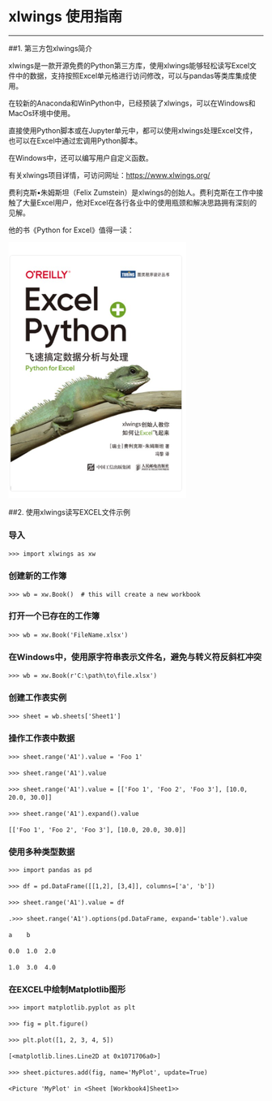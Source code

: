 # xlwings 使用指南

------
##1. 第三方包xlwings简介

xlwings是一款开源免费的Python第三方库，使用xlwings能够轻松读写Excel文件中的数据，支持按照Excel单元格进行访问修改，可以与pandas等类库集成使用。

在较新的Anaconda和WinPython中，已经预装了xlwings，可以在Windows和MacOs环境中使用。

直接使用Python脚本或在Jupyter单元中，都可以使用xlwings处理Excel文件，也可以在Excel中通过宏调用Python脚本。

在Windows中，还可以编写用户自定义函数。

有关xlwings项目详情，可访问网址：https://www.xlwings.org/

费利克斯•朱姆斯坦（Felix Zumstein）是xlwings的创始人。费利克斯在工作中接触了大量Excel用户，他对Excel在各行各业中的使用瓶颈和解决思路拥有深刻的见解。

他的书《Python for Excel》值得一读：

![xlwings_img_python_for_excel.png](xlwings_img_python_for_excel.png)


##2. 使用xlwings读写EXCEL文件示例
### 导入

`>>> import xlwings as xw`

### 创建新的工作簿

```
>>> wb = xw.Book()  # this will create a new workbook
```

### 打开一个已存在的工作簿

`>>> wb = xw.Book('FileName.xlsx')`

### 在Windows中，使用原字符串表示文件名，避免与转义符反斜杠冲突

`>>> wb = xw.Book(r'C:\path\to\file.xlsx')`

### 创建工作表实例

`>>> sheet = wb.sheets['Sheet1']`

### 操作工作表中数据

```
>>> sheet.range('A1').value = 'Foo 1'

>>> sheet.range('A1').value

>>> sheet.range('A1').value = [['Foo 1', 'Foo 2', 'Foo 3'], [10.0, 20.0, 30.0]]

>>> sheet.range('A1').expand().value

[['Foo 1', 'Foo 2', 'Foo 3'], [10.0, 20.0, 30.0]]
```



### 使用多种类型数据
```
>>> import pandas as pd

>>> df = pd.DataFrame([[1,2], [3,4]], columns=['a', 'b'])

>>> sheet.range('A1').value = df

.>>> sheet.range('A1').options(pd.DataFrame, expand='table').value

a    b

0.0  1.0  2.0

1.0  3.0  4.0
```

### 在EXCEL中绘制Matplotlib图形
```
>>> import matplotlib.pyplot as plt

>>> fig = plt.figure()

>>> plt.plot([1, 2, 3, 4, 5])

[<matplotlib.lines.Line2D at 0x1071706a0>]

>>> sheet.pictures.add(fig, name='MyPlot', update=True)

<Picture 'MyPlot' in <Sheet [Workbook4]Sheet1>>
```

